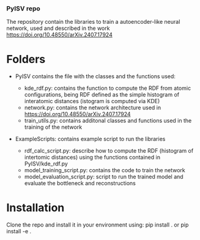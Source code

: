 ### PyISV repo

The repository contain the libraries to train a autoencoder-like neural network, used and described in the work https://doi.org/10.48550/arXiv.2407.17924

# Folders
- PyISV contains the file with the classes and the functions used:
  - kde_rdf.py: contains the function to compute the RDF from atomic configurations, being RDF defined as the simple histogram of interatomic distances (istogram is computed via KDE)
  - network.py: contains the network architecture used in https://doi.org/10.48550/arXiv.2407.17924
  - train_utils.py: contains additonal classes and functions used in the training of the network

- ExampleScripts: contains example script to run the libraries
  - rdf_calc_script.py: describe how to compute the RDF (histogram of intertomic distances) using the functions contained in PyISV/kde_rdf.py
  - model_training_script.py: contains the code to train the network
  - model_evaluation_script.py: script to run the trained model and evaluate the bottleneck and reconstructions

# Installation
Clone the repo and install it in your environment using:
pip install . or pip install -e . 
